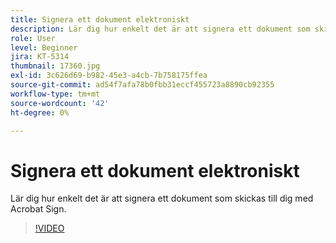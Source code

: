 ```yaml
---
title: Signera ett dokument elektroniskt
description: Lär dig hur enkelt det är att signera ett dokument som skickas till dig med Acrobat Sign
role: User
level: Beginner
jira: KT-5314
thumbnail: 17360.jpg
exl-id: 3c626d69-b982-45e3-a4cb-7b758175ffea
source-git-commit: ad54f7afa78b0fbb31eccf455723a8890cb92355
workflow-type: tm+mt
source-wordcount: '42'
ht-degree: 0%

---
```


# Signera ett dokument elektroniskt

Lär dig hur enkelt det är att signera ett dokument som skickas till dig med Acrobat Sign.

>[!VIDEO](https://video.tv.adobe.com/v/344217?quality=12&learn=on&hidetitle=true)
